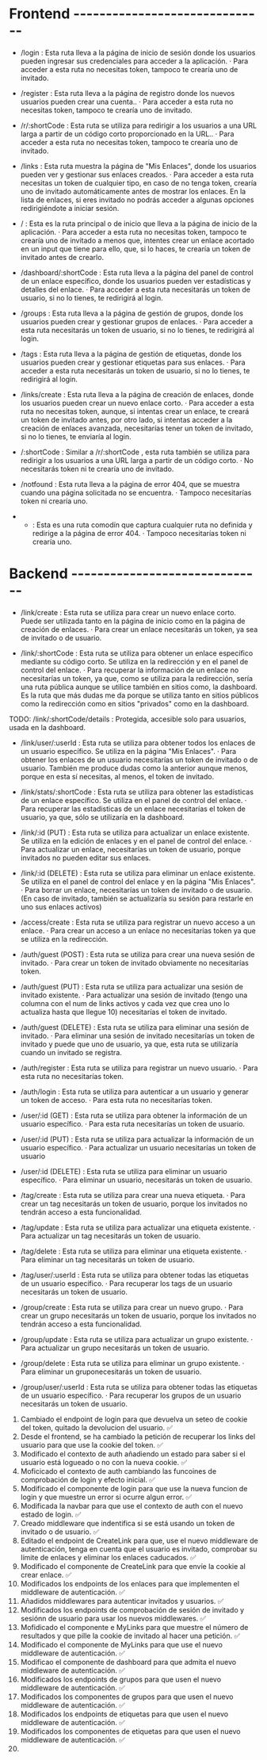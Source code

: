 # Frontend ------------------------------

- /login : Esta ruta lleva a la página de inicio de sesión donde los usuarios pueden ingresar sus credenciales para acceder a la aplicación.
  · Para acceder a esta ruta no necesitas token, tampoco te crearía uno de invitado.

- /register : Esta ruta lleva a la página de registro donde los nuevos usuarios pueden crear una cuenta..
  · Para acceder a esta ruta no necesitas token, tampoco te crearía uno de invitado.

- /r/:shortCode : Esta ruta se utiliza para redirigir a los usuarios a una URL larga a partir de un código corto proporcionado en la URL..
  · Para acceder a esta ruta no necesitas token, tampoco te crearía uno de invitado.

- /links : Esta ruta muestra la página de "Mis Enlaces", donde los usuarios pueden ver y gestionar sus enlaces creados.
  · Para acceder a esta ruta necesitas un token de cualquier tipo, en caso de no tenga token, crearía uno de invitado automáticamente antes de mostrar los enlaces. En la lista de enlaces, si eres invitado no podrás acceder a algunas opciones redirigiéndote a iniciar sesión.

- / : Esta es la ruta principal o de inicio que lleva a la página de inicio de la aplicación.
  · Para acceder a esta ruta no necesitas token, tampoco te crearía uno de invitado a menos que, intentes crear un enlace acortado en un input que tiene para ello, que, si lo haces, te crearía un token de invitado antes de crearlo.

- /dashboard/:shortCode : Esta ruta lleva a la página del panel de control de un enlace específico, donde los usuarios pueden ver estadísticas y detalles del enlace.
  · Para acceder a esta ruta necesitarás un token de usuario, si no lo tienes, te redirigirá al login.

- /groups : Esta ruta lleva a la página de gestión de grupos, donde los usuarios pueden crear y gestionar grupos de enlaces.
  · Para acceder a esta ruta necesitarás un token de usuario, si no lo tienes, te redirigirá al login.

- /tags : Esta ruta lleva a la página de gestión de etiquetas, donde los usuarios pueden crear y gestionar etiquetas para sus enlaces.
  · Para acceder a esta ruta necesitarás un token de usuario, si no lo tienes, te redirigirá al login.

- /links/create : Esta ruta lleva a la página de creación de enlaces, donde los usuarios pueden crear un nuevo enlace corto.
  · Para acceder a esta ruta no necesitas token, aunque, si intentas crear un enlace, te creará un token de invitado antes, por otro lado, si intentas acceder a la creación de enlaces avanzada, necesitarías tener un token de invitado, si no lo tienes, te enviaría al login.

- /:shortCode : Similar a /r/:shortCode , esta ruta también se utiliza para redirigir a los usuarios a una URL larga a partir de un código corto.
  · No necesitarás token ni te crearía uno de invitado.

- /notfound : Esta ruta lleva a la página de error 404, que se muestra cuando una página solicitada no se encuentra.
  · Tampoco necesitarías token ni crearía uno.

- - : Esta es una ruta comodín que captura cualquier ruta no definida y redirige a la página de error 404.
    · Tampoco necesitarías token ni crearía uno.

# Backend ------------------------------

- /link/create : Esta ruta se utiliza para crear un nuevo enlace corto. Puede ser utilizada tanto en la página de inicio como en la página de creación de enlaces.
  · Para crear un enlace necesitarás un token, ya sea de invitado o de usuario.

- /link/:shortCode : Esta ruta se utiliza para obtener un enlace específico mediante su código corto. Se utiliza en la redirección y en el panel de control del enlace.
  · Para recuperar la información de un enlace no necesitarías un token, ya que, como se utiliza para la redirección, sería una ruta pública aunque se utilice también en sitios como, la dashboard. Es la ruta que más dudas me da porque se utiliza tanto en sitios públicos como la redirección como en sitios "privados" como en la dashboard.

TODO: /link/:shortCode/details : Protegida, accesible solo para usuarios, usada en la dashboard.

- /link/user/:userId : Esta ruta se utiliza para obtener todos los enlaces de un usuario específico. Se utiliza en la página "Mis Enlaces".
  · Para obtener los enlaces de un usuario necesitarías un token de invitado o de usuario. También me produce dudas como la anterior aunque menos, porque en esta sí necesitas, al menos, el token de invitado.

- /link/stats/:shortCode : Esta ruta se utiliza para obtener las estadísticas de un enlace específico. Se utiliza en el panel de control del enlace.
  · Para recuperar las estadisticas de un enlace necesitarías el token de usuario, ya que, sólo se utilizaría en la dashboard.

- /link/:id (PUT) : Esta ruta se utiliza para actualizar un enlace existente. Se utiliza en la edición de enlaces y en el panel de control del enlace.
  · Para actualizar un enlace, necesitarías un token de usuario, porque invitados no pueden editar sus enlaces.

- /link/:id (DELETE) : Esta ruta se utiliza para eliminar un enlace existente. Se utiliza en el panel de control del enlace y en la página "Mis Enlaces".
  · Para borrar un enlace, necesitarías un token de invitado o de usuario. (En caso de invitado, también se actualizaría su sesión para restarle en uno sus enlaces activos)

- /access/create : Esta ruta se utiliza para registrar un nuevo acceso a un enlace.
  · Para crear un acceso a un enlace no necesitarías token ya que se utiliza en la redirección.

- /auth/guest (POST) : Esta ruta se utiliza para crear una nueva sesión de invitado.
  · Para crear un token de invitado obviamente no necesitarías token.

- /auth/guest (PUT) : Esta ruta se utiliza para actualizar una sesión de invitado existente.
  · Para actualizar una sesión de invitado (tengo una columna con el num de links activos y cada vez que crea uno lo actualiza hasta que llegue 10) necesitarías el token de invitado.

- /auth/guest (DELETE) : Esta ruta se utiliza para eliminar una sesión de invitado.
  · Para eliminar una sesión de invitado necesitarías un token de invitado y puede que uno de usuario, ya que, esta ruta se utilizaría cuando un invitado se registra.

- /auth/register : Esta ruta se utiliza para registrar un nuevo usuario.
  · Para esta ruta no necesitarías token.

- /auth/login : Esta ruta se utiliza para autenticar a un usuario y generar un token de acceso.
  · Para esta ruta no necesitarías token.

- /user/:id (GET) : Esta ruta se utiliza para obtener la información de un usuario específico.
  · Para esta ruta necesitarías un token de usuario.

- /user/:id (PUT) : Esta ruta se utiliza para actualizar la información de un usuario específico.
  · Para actualizar un usuario necesitarías un token de usuario

- /user/:id (DELETE) : Esta ruta se utiliza para eliminar un usuario específico.
  · Para eliminar un usuario, necesitarás un token de usuario.

- /tag/create : Esta ruta se utiliza para crear una nueva etiqueta.
  · Para crear un tag necesitarás un token de usuario, porque los invitados no tendrán acceso a esta funcionalidad.

- /tag/update : Esta ruta se utiliza para actualizar una etiqueta existente.
  · Para actualizar un tag necesitarás un token de usuario.

- /tag/delete : Esta ruta se utiliza para eliminar una etiqueta existente.
  · Para eliminar un tag necesitarás un token de usuario.

- /tag/user/:userId : Esta ruta se utiliza para obtener todas las etiquetas de un usuario específico.
  · Para recuperar los tags de un usuario necesitarás un token de usuario.

- /group/create : Esta ruta se utiliza para crear un nuevo grupo.
  · Para crear un grupo necesitarás un token de usuario, porque los invitados no tendrán acceso a esta funcionalidad.

- /group/update : Esta ruta se utiliza para actualizar un grupo existente.
  · Para actualizar un grupo necesitarás un token de usuario.

- /group/delete : Esta ruta se utiliza para eliminar un grupo existente.
  · Para eliminar un gruponecesitarás un token de usuario.

- /group/user/:userId : Esta ruta se utiliza para obtener todas las etiquetas de un usuario específico.
  · Para recuperar los grupos de un usuario necesitarás un token de usuario.

<!-- Middlewares -->

<!-- Log -->

1. Cambiado el endpoint de login para que devuelva un seteo de cookie del token, quitado la devolucion del usuario. ✅
2. Desde el frontend, se ha cambiado la petición de recuperar los links del usuario para que use la cookie del token. ✅
3. Modificado el contexto de auth añadiendo un estado para saber si el usuario está logueado o no con la nueva cookie. ✅
4. Moficicado el contexto de auth cambiando las funcoines de comprobación de login y efecto inicial. ✅
5. Modificado el componente de login para que use la nueva funcion de login y que muestre un error si ocurre algun error. ✅
6. Modificada la navbar para que use el contexto de auth con el nuevo estado de login. ✅
7. Creado middleware que indentifica si se está usando un token de invitado o de usuario. ✅
8. Editado el endpoint de CreateLink para que, use el nuevo middleware de autenticación, tenga en cuenta que el usuario es invitado, comprobar su límite de enlaces y eliminar los enlaces caducados. ✅
9. Modificado el componente de CreateLink para que envíe la cookie al crear enlace. ✅
10. Modificados los endpoints de los enlaces para que implementen el middleware de autenticación. ✅
11. Añadidos middlewares para autenticar invitados y usuarios. ✅
12. Modificados los endpoints de comprobación de sesión de invitado y sesiónn de usuario para usar los nuevos middlewares. ✅
13. Mofidicado el componente e MyLinks para que muestre el número de resultados y que pille la cookie de invitado al hacer una petición. ✅
14. Modificado el componente de MyLinks para que use el nuevo middleware de autenticación. ✅
15. Modificao el componente de dashboard para que admita el nuevo middleware de autenticación. ✅
16. Modificados los endpoints de grupos para que usen el nuevo middleware de autenticación. ✅
17. Modificados los componentes de grupos para que usen el nuevo middleware de autenticación. ✅
18. Modificados los endpoints de etiquetas para que usen el nuevo middleware de autenticación. ✅
19. Modificados los componentes de etiquetas para que usen el nuevo middleware de autenticación. ✅
20.
